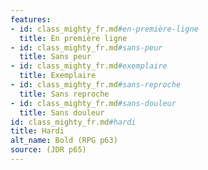 ```yaml
---
features:
- id: class_mighty_fr.md#en-première-ligne
  title: En première ligne
- id: class_mighty_fr.md#sans-peur
  title: Sans peur
- id: class_mighty_fr.md#exemplaire
  title: Exemplaire
- id: class_mighty_fr.md#sans-reproche
  title: Sans reproche
- id: class_mighty_fr.md#sans-douleur
  title: Sans douleur
id: class_mighty_fr.md#hardi
title: Hardi
alt_name: Bold (RPG p63)
source: (JDR p65)
---
```


